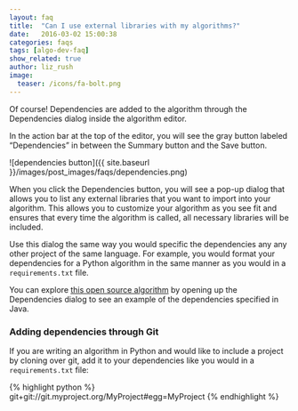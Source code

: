 ```yaml
---
layout: faq
title:  "Can I use external libraries with my algorithms?"
date:   2016-03-02 15:00:38
categories: faqs
tags: [algo-dev-faq]
show_related: true
author: liz_rush
image:
  teaser: /icons/fa-bolt.png
---
```


Of course! Dependencies are added to the algorithm through the Dependencies dialog inside the algorithm editor.

In the action bar at the top of the editor, you will see the gray button labeled “Dependencies” in between the Summary button and the Save button.

![dependencies button]({{ site.baseurl }}/images/post_images/faqs/dependencies.png)

When you click the Dependencies button, you will see a pop-up dialog that allows you to list any external libraries that you want to import into your algorithm. This allows you to customize your algorithm as you see fit and ensures that every time the algorithm is called, all necessary libraries will be included.

Use this dialog the same way you would specific the dependencies any any other project of the same language. For example, you would format your dependencies for a Python algorithm in the same manner as you would in a `requirements.txt` file.

You can explore [this open source algorithm](https://algorithmia.com/algorithms/kenny/LDA/edit) by opening up the Dependencies dialog to see an example of the dependencies specified in Java.

### Adding dependencies through Git

If you are writing an algorithm in Python and would like to include a project by cloning over git, add it to your dependencies like you would in a `requirements.txt` file:

{% highlight python %}
git+git://git.myproject.org/MyProject#egg=MyProject
{% endhighlight %}

